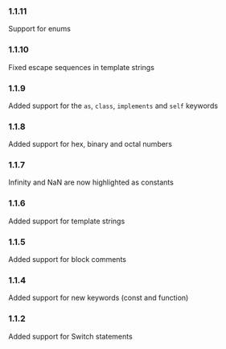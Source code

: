 ### 1.1.11

Support for enums

### 1.1.10

Fixed escape sequences in template strings

### 1.1.9

Added support for the `as`, `class`, `implements` and `self` keywords

### 1.1.8

Added support for hex, binary and octal numbers

### 1.1.7

Infinity and NaN are now highlighted as constants

### 1.1.6

Added support for template strings

### 1.1.5

Added support for block comments

### 1.1.4

Added support for new keywords (const and function)

### 1.1.2

Added support for Switch statements